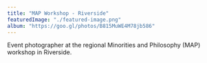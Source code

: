 ```yaml
---
title: "MAP Workshop - Riverside"
featuredImage: "./featured-image.png" 
album: "https://goo.gl/photos/B815MuWE4M78jb586"
---
```

Event photographer at the regional Minorities and Philosophy (MAP) workshop in Riverside.
